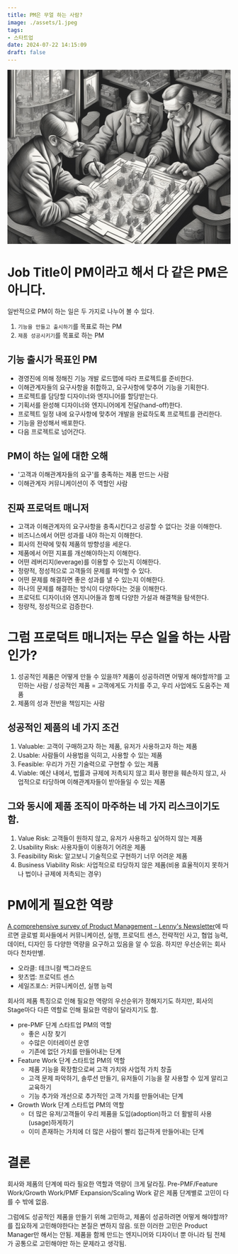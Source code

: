 ```yaml
---
title: PM은 무얼 하는 사람?
image: ./assets/1.jpeg
tags:
- 스타트업
date: 2024-07-22 14:15:09
draft: false
---
```


![hero](./assets/1.jpeg)

# Job Title이 PM이라고 해서 다 같은 PM은 아니다.

일반적으로 PM이 하는 일은 두 가지로 나누어 볼 수 있다.

1. `기능을 만들고 출시하기`를 목표로 하는 PM
2. `제품 성공시키기`를 목표로 하는 PM

## 기능 출시가 목표인 PM

- 경영진에 의해 정해진 기능 개발 로드맵에 따라 프로젝트를 준비한다.
- 이해관계자들의 요구사항을 취합하고, 요구사항에 맞추어 기능을 기획한다.
- 프로젝트를 담당할 디자이너와 엔지니어를 할당받는다.
- 기획서를 완성해 디자이너와 엔지니어에게 전달(hand-off)한다.
- 프로젝트 일정 내에 요구사항에 맞추어 개발을 완료하도록 프로젝트를 관리한다.
- 기능을 완성해서 배포한다.
- 다음 프로젝트로 넘어간다.

## PM이 하는 일에 대한 오해

- '고객과 이해관계자들의 요구'를 충족하는 제품 만드는 사람
- 이해관계자 커뮤니케이션이 주 역할인 사람

## 진짜 프로덕트 매니저

- 고객과 이해관계자의 요구사항을 충족시킨다고 성공할 수 없다는 것을 이해한다.
- 비즈니스에서 어떤 성과를 내야 하는지 이해한다.
- 회사의 전략에 맞춰 제품의 방향성을 세운다.
- 제품에서 어떤 지표를 개선해야하는지 이해한다.
- 어떤 레버리지(leverage)를 이용할 수 있는지 이해한다.
- 정량적, 정성적으로 고객들의 문제를 파악할 수 있다.
- 어떤 문제를 해결하면 좋은 성과를 낼 수 있는지 이해한다.
- 하나의 문제를 해결하는 방식이 다양하다는 것을 이해한다.
- 프로덕트 디자이너와 엔지니어들과 함께 다양한 가설과 해결책을 탐색한다.
- 정량적, 정성적으로 검증한다.

# 그럼 프로덕트 매니저는 무슨 일을 하는 사람인가?

1. 성공적인 제품은 어떻게 만들 수 있을까? 제품이 성공하려면 어떻게 해야할까?를 고민하는 사람 / 성공적인 제품 = 고객에게도 가치를 주고, 우리 사업에도 도움주는 제품
2. 제품의 성과 전반을 책임지는 사람

## 성공적인 제품의 네 가지 조건

1. Valuable: 고객이 구매하고자 하는 제품, 유저가 사용하고자 하는 제품
2. Usable: 사람들이 사용법을 익히고, 사용할 수 있는 제품
3. Feasible: 우리가 가진 기술력으로 구현할 수 있는 제품
4. Viable: 예산 내에서, 법률과 규제에 저촉되지 않고 회사 평판을 훼손하지 않고, 사업적으로 타당하며 이해관계자들이 받아들일 수 있는 제품

## 그와 동시에 제품 조직이 마주하는 네 가지 리스크이기도 함.

1. Value Risk: 고객들이 원하지 않고, 유저가 사용하고 싶어하지 않는 제품
2. Usability Risk: 사용자들이 이용하기 어려운 제품
3. Feasibility Risk: 알고보니 기술적으로 구현하기 너무 어려운 제품
4. Business Viability Risk: 사업적으로 타당하지 않은 제품(비용 효율적이지 못하거나 법이나 규제에 저촉되는 경우)

# PM에게 필요한 역량

[A comprehensive survey of Product Management - Lenny's Newsletter](https://www.lennysnewsletter.com/p/product-management-survey)에 따르면 글로벌 회사들에서 커뮤니케이션, 실행, 프로덕트 센스, 전략적인 사고, 협업 능력, 데이터, 디자인 등 다양한 역량을 요구하고 있음을 알 수 있음. 하지만 우선순위는 회사마다 천차만별.

- 오라클: 테크니컬 백그라운드
- 왓츠앱: 프로덕트 센스
- 세일즈포스: 커뮤니케이션, 실행 능력

회사의 제품 특징으로 인해 필요한 역량의 우선순위가 정해지기도 하지만, 회사의 Stage마다 다른 역할로 인해 필요한 역량이 달라지기도 함.

- pre-PMF 단계 스타트업 PM의 역할
  - 좋은 시장 찾기
  - 수많은 이터레이션 운영
  - 기존에 없던 가치를 만들어내는 단계
- Feature Work 단계 스타트업 PM의 역할
  - 제품 기능을 확장함으로써 고객 가치와 사업적 가치 창출
  - 고객 문제 파악하기, 솔루션 만들기, 유저들이 기능을 잘 사용할 수 있게 알리고 교육하기
  - 기능 추가와 개선으로 추가적인 고객 가치를 만들어내는 단계
- Growth Work 단계 스타트업 PM의 역할
  - 더 많은 유저/고객들이 우리 제품을 도입(adoption)하고 더 활발히 사용(usage)하게하기
  - 이미 존재하는 가치에 더 많은 사람이 빨리 접근하게 만들어내는 단계

# 결론

회사와 제품의 단계에 따라 필요한 역할과 역량이 크게 달라짐. Pre-PMF/Feature Work/Growth Work/PMF Expansion/Scaling Work 같은 제품 단계별로 고민이 다를 수 밖에 없음.

그럼에도 성공적인 제품을 만들기 위해 고민하고, 제품이 성공하려면 어떻게 해야할까?를 집요하게 고민해야한다는 본질은 변하지 않음. 또한 이러한 고민은 Product Manager만 해서는 안됨. 제품을 함께 만드는 엔지니어와 디자이너 뿐 아니라 팀 전체가 공통으로 고민해야만 하는 문제라고 생각됨.